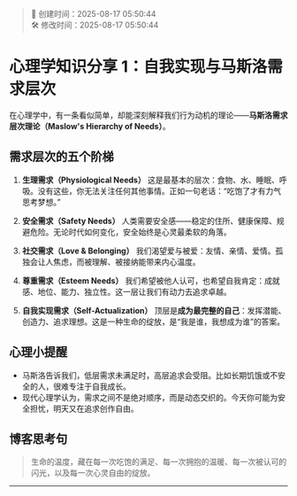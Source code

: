 <!-- timestamp inserted -->
> 📄 创建时间：2025-08-17 05:50:44  
> 🛠️ 修改时间：2025-08-17 05:50:44


# 心理学知识分享 1：自我实现与马斯洛需求层次

在心理学中，有一条看似简单，却能深刻解释我们行为动机的理论——**马斯洛需求层次理论（Maslow's Hierarchy of Needs）**。

## 需求层次的五个阶梯

1. **生理需求（Physiological Needs）**
   这是最基本的层次：食物、水、睡眠、呼吸。没有这些，你无法关注任何其他事情。正如一句老话：“吃饱了才有力气思考梦想。”

2. **安全需求（Safety Needs）**
   人类需要安全感——稳定的住所、健康保障、规避危险。无论时代如何变化，安全始终是心灵最柔软的角落。

3. **社交需求（Love & Belonging）**
   我们渴望爱与被爱：友情、亲情、爱情。孤独会让人焦虑，而被理解、被接纳能带来内心温度。

4. **尊重需求（Esteem Needs）**
   我们希望被他人认可，也希望自我肯定：成就感、地位、能力、独立性。这一层让我们有动力去追求卓越。

5. **自我实现需求（Self-Actualization）**
   顶层是**成为最完整的自己**：发挥潜能、创造力、追求理想。这是一种生命的绽放，是“我是谁，我想成为谁”的答案。

## 心理小提醒

* 马斯洛告诉我们，低层需求未满足时，高层追求会受阻。比如长期饥饿或不安全的人，很难专注于自我成长。
* 现代心理学认为，需求之间不是绝对顺序，而是动态交织的。今天你可能为安全担忧，明天又在追求创作自由。

## 博客思考句

> 生命的温度，藏在每一次吃饱的满足、每一次拥抱的温暖、每一次被认可的闪光，以及每一次心灵自由的绽放。

---

